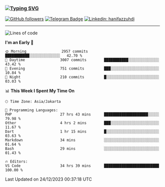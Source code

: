 ### [![Typing SVG](https://readme-typing-svg.herokuapp.com?font=lato&size=22&lines=Hi+There+👋)](https://git.io/typing-svg) 

[![GitHub followers](https://img.shields.io/github/followers/hanifazzuhdi?label=Follow&style=social)](https://github.com/hanifazzuhdi/?tab=follow) 
[![Telegram Badge](https://img.shields.io/badge/-hanif0198-blue?style=social&logo=telegram&link=https://www.t.me/hanif0198/)](https://www.t.me/hanif0198/) 
[![Linkedin: hanifazzuhdi](https://img.shields.io/badge/-hanifazzuhdi-blue?style=flat-square&logo=Linkedin&logoColor=white&link=https://www.linkedin.com/in/hanif-az-zuhdi-69688019b/)](https://www.linkedin.com/in/hanif-az-zuhdi-69688019b/) 

<hr/>

<!--START_SECTION:waka-->
![Lines of code](https://img.shields.io/badge/From%20Hello%20World%20I%27ve%20Written-40.9%20million%20lines%20of%20code-blue)

**I'm an Early 🐤** 

```text
🌞 Morning                2957 commits        ███████████░░░░░░░░░░░░░░   42.70 % 
🌆 Daytime                3007 commits        ███████████░░░░░░░░░░░░░░   43.42 % 
🌃 Evening                751 commits         ███░░░░░░░░░░░░░░░░░░░░░░   10.84 % 
🌙 Night                  210 commits         █░░░░░░░░░░░░░░░░░░░░░░░░   03.03 % 
```


📊 **This Week I Spent My Time On** 

```text
🕑︎ Time Zone: Asia/Jakarta

💬 Programming Languages: 
PHP                      27 hrs 43 mins      ████████████████████░░░░░   79.98 % 
Other                    4 hrs 2 mins        ███░░░░░░░░░░░░░░░░░░░░░░   11.67 % 
Dart                     1 hr 15 mins        █░░░░░░░░░░░░░░░░░░░░░░░░   03.63 % 
Markdown                 34 mins             ░░░░░░░░░░░░░░░░░░░░░░░░░   01.64 % 
Bash                     29 mins             ░░░░░░░░░░░░░░░░░░░░░░░░░   01.43 % 

🔥 Editors: 
VS Code                  34 hrs 39 mins      █████████████████████████   100.00 % 
```


 Last Updated on 24/12/2023 00:37:18 UTC
<!--END_SECTION:waka-->
